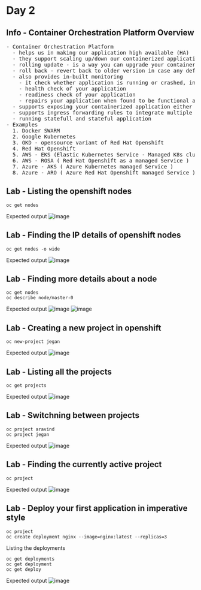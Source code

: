 # Day 2

## Info - Container Orchestration Platform Overview
<pre>
- Container Orchestration Platform
  - helps us in making our application high available (HA)
  - they support scaling up/down our containerized application workloads based on user-traffic
  - rolling update - is a way you can upgrade your containerized application from one version to other without any downtime
  - roll back - revert back to older version in case any defects are identified in the latest version of your application 
  - also provides in-built monitoring
    - it check whether application is running or crashed, in case you appilcation aborted/crashed it will be restarted, replaced with another health instance of your application
    - health check of your application
    - readiness check of your application
    - repairs your application when found to be functional as expected
  - supports exposing your containerized application either within the cluster or for external access via Services
  - supports ingress forwarding rules to integrate multiple containerized applications from a main public url 
  - running statefull and stateful application
- Examples
  1. Docker SWARM
  2. Google Kubernetes
  3. OKD - opensource variant of Red Hat Openshift
  4. Red Hat Openshift
  5. AWS - EKS (Elastic Kubernetes Service - Managed K8s cluster )
  6. AWS - ROSA ( Red Hat Openshift as a managed Service )
  7. Azure - AKS ( Azure Kubernetes managed Service )
  8. Azure - ARO ( Azure Red Hat Openshift managed Service )
</pre>

## Lab - Listing the openshift nodes
```
oc get nodes
```

Expected output
![image](https://github.com/user-attachments/assets/53a745f9-1dfa-4c0c-abb6-e83c7c6d2486)

## Lab - Finding the IP details of openshift nodes
```
oc get nodes -o wide
```

Expected output
![image](https://github.com/user-attachments/assets/80acc6b4-c6f7-4c03-a91f-dcf13fcb2b10)

## Lab - Finding more details about a node
```
oc get nodes
oc describe node/master-0
```

Expected output
![image](https://github.com/user-attachments/assets/fec2e43c-5862-482e-8107-a1b47ef72a73)
![image](https://github.com/user-attachments/assets/7cff122b-657b-44c9-b36a-02494a4c0afb)

## Lab - Creating a new project in openshift
```
oc new-project jegan
```

Expected output
![image](https://github.com/user-attachments/assets/e3003158-e4d4-41c5-8d28-420a9b7ff73e)

## Lab - Listing all the projects
```
oc get projects
```

Expected output
![image](https://github.com/user-attachments/assets/842e26eb-6b81-4288-8b71-9ec2e87739c0)

## Lab - Switchning between projects
```
oc project aravind
oc project jegan
```

Expected output
![image](https://github.com/user-attachments/assets/d7901d3f-0bff-41a4-9e30-b30b551ac204)

## Lab - Finding the currently active project
```
oc project
```
Expected output
![image](https://github.com/user-attachments/assets/e880ed22-d182-40e2-bb93-8ed4998eb229)

## Lab - Deploy your first application in imperative style
```
oc project
oc create deployment nginx --image=nginx:latest --replicas=3
```

Listing the deployments
```
oc get deployments
oc get deployment
oc get deploy
```

Expected output
![image](https://github.com/user-attachments/assets/15ea43b4-fa3f-4e0b-82de-915321cfc2ad)
